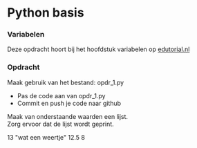# Python basis

### Variabelen
Deze opdracht hoort bij het hoofdstuk variabelen op [edutorial.nl](https://www.edutorial.nl)

### Opdracht
Maak gebruik van het bestand: opdr_1.py
* Pas de code aan van opdr_1.py
* Commit en push je code naar github

Maak van onderstaande waarden een lijst.  
Zorg ervoor dat de lijst wordt geprint.

13 "wat een weertje" 12.5 8




